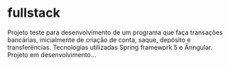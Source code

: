 # fullstack
Projeto teste para desenvolvimento de um programa que faça transações bancárias, inicialmente de criação de conta, saque, depósito e transferências.
Tecnologias  utilizadas Spring framework 5 e Ânngular.
Projeto em desenvolvimento...
